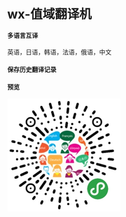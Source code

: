 # wx-值域翻译机
#### 多语言互译
英语，日语，韩语，法语，俄语，中文
#### 保存历史翻译记录
#### 预览
![](https://github.com/developerXdh/wx-translation/blob/master/gh_046b04df4e39_258%20.jpg)
